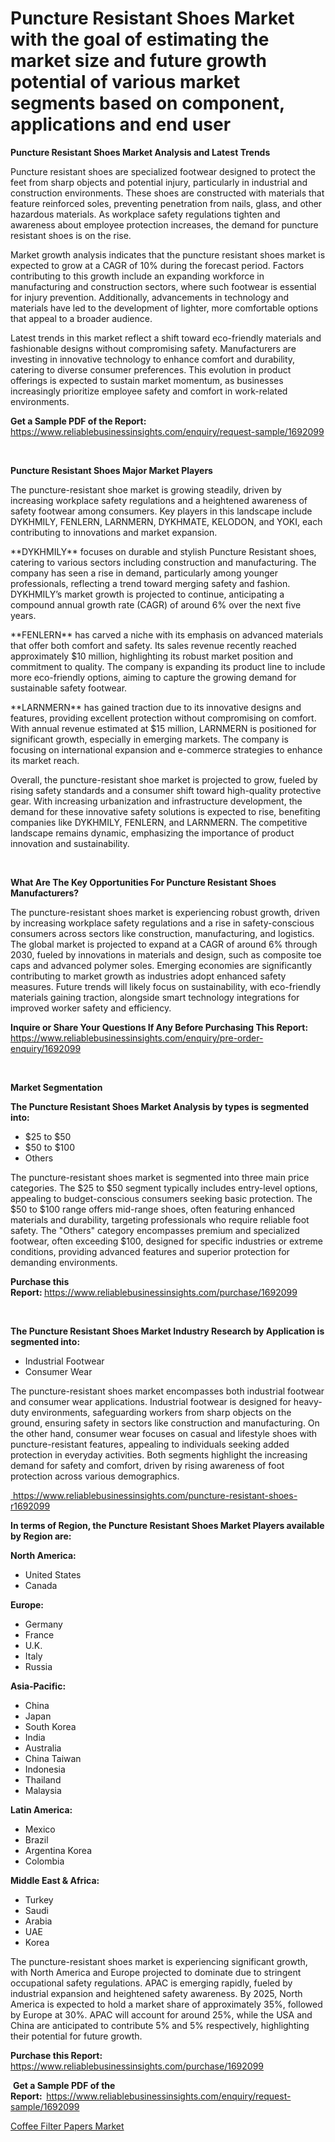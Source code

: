 <p><h1>Puncture Resistant Shoes Market with the goal of estimating the market size and future growth potential of various market segments based on component, applications and end user</h1></p><p><strong>Puncture Resistant Shoes Market Analysis and Latest Trends</strong></p>
<p><p>Puncture resistant shoes are specialized footwear designed to protect the feet from sharp objects and potential injury, particularly in industrial and construction environments. These shoes are constructed with materials that feature reinforced soles, preventing penetration from nails, glass, and other hazardous materials. As workplace safety regulations tighten and awareness about employee protection increases, the demand for puncture resistant shoes is on the rise.</p><p>Market growth analysis indicates that the puncture resistant shoes market is expected to grow at a CAGR of 10% during the forecast period. Factors contributing to this growth include an expanding workforce in manufacturing and construction sectors, where such footwear is essential for injury prevention. Additionally, advancements in technology and materials have led to the development of lighter, more comfortable options that appeal to a broader audience.</p><p>Latest trends in this market reflect a shift toward eco-friendly materials and fashionable designs without compromising safety. Manufacturers are investing in innovative technology to enhance comfort and durability, catering to diverse consumer preferences. This evolution in product offerings is expected to sustain market momentum, as businesses increasingly prioritize employee safety and comfort in work-related environments.</p></p>
<p><strong>Get a Sample PDF of the Report:&nbsp;</strong> <a href="https://www.reliablebusinessinsights.com/enquiry/request-sample/1692099?utm_campaign=3116&utm_medium=2&utm_source=Github&utm_content=ia&utm_term=04042025&utm_id=puncture-resistant-shoes">https://www.reliablebusinessinsights.com/enquiry/request-sample/1692099</a></p>
<p>&nbsp;</p>
<p><strong>Puncture Resistant Shoes Major Market Players</strong></p>
<p><p>The puncture-resistant shoe market is growing steadily, driven by increasing workplace safety regulations and a heightened awareness of safety footwear among consumers. Key players in this landscape include DYKHMILY, FENLERN, LARNMERN, DYKHMATE, KELODON, and YOKI, each contributing to innovations and market expansion.</p><p>**DYKHMILY** focuses on durable and stylish Puncture Resistant shoes, catering to various sectors including construction and manufacturing. The company has seen a rise in demand, particularly among younger professionals, reflecting a trend toward merging safety and fashion. DYKHMILY’s market growth is projected to continue, anticipating a compound annual growth rate (CAGR) of around 6% over the next five years.</p><p>**FENLERN** has carved a niche with its emphasis on advanced materials that offer both comfort and safety. Its sales revenue recently reached approximately $10 million, highlighting its robust market position and commitment to quality. The company is expanding its product line to include more eco-friendly options, aiming to capture the growing demand for sustainable safety footwear.</p><p>**LARNMERN** has gained traction due to its innovative designs and features, providing excellent protection without compromising on comfort. With annual revenue estimated at $15 million, LARNMERN is positioned for significant growth, especially in emerging markets. The company is focusing on international expansion and e-commerce strategies to enhance its market reach.</p><p>Overall, the puncture-resistant shoe market is projected to grow, fueled by rising safety standards and a consumer shift toward high-quality protective gear. With increasing urbanization and infrastructure development, the demand for these innovative safety solutions is expected to rise, benefiting companies like DYKHMILY, FENLERN, and LARNMERN. The competitive landscape remains dynamic, emphasizing the importance of product innovation and sustainability.</p></p>
<p>&nbsp;</p>
<p><strong>What Are The Key Opportunities For Puncture Resistant Shoes Manufacturers?</strong></p>
<p><p>The puncture-resistant shoes market is experiencing robust growth, driven by increasing workplace safety regulations and a rise in safety-conscious consumers across sectors like construction, manufacturing, and logistics. The global market is projected to expand at a CAGR of around 6% through 2030, fueled by innovations in materials and design, such as composite toe caps and advanced polymer soles. Emerging economies are significantly contributing to market growth as industries adopt enhanced safety measures. Future trends will likely focus on sustainability, with eco-friendly materials gaining traction, alongside smart technology integrations for improved worker safety and efficiency.</p></p>
<p><strong>Inquire or Share Your Questions If Any Before Purchasing This Report:</strong> <a href="https://www.reliablebusinessinsights.com/enquiry/pre-order-enquiry/1692099?utm_campaign=3116&utm_medium=2&utm_source=Github&utm_content=ia&utm_term=04042025&utm_id=puncture-resistant-shoes">https://www.reliablebusinessinsights.com/enquiry/pre-order-enquiry/1692099</a></p>
<p>&nbsp;</p>
<p><strong>Market Segmentation</strong></p>
<p><strong>The Puncture Resistant Shoes Market Analysis by types is segmented into:</strong></p>
<p><ul><li>$25 to $50</li><li>$50 to $100</li><li>Others</li></ul></p>
<p><p>The puncture-resistant shoes market is segmented into three main price categories. The $25 to $50 segment typically includes entry-level options, appealing to budget-conscious consumers seeking basic protection. The $50 to $100 range offers mid-range shoes, often featuring enhanced materials and durability, targeting professionals who require reliable foot safety. The "Others" category encompasses premium and specialized footwear, often exceeding $100, designed for specific industries or extreme conditions, providing advanced features and superior protection for demanding environments.</p></p>
<p><strong>Purchase this Report:&nbsp;</strong><a href="https://www.reliablebusinessinsights.com/purchase/1692099?utm_campaign=3116&utm_medium=2&utm_source=Github&utm_content=ia&utm_term=04042025&utm_id=puncture-resistant-shoes">https://www.reliablebusinessinsights.com/purchase/1692099</a></p>
<p>&nbsp;</p>
<p><strong>The Puncture Resistant Shoes Market Industry Research by Application is segmented into:</strong></p>
<p><ul><li>Industrial Footwear</li><li>Consumer Wear</li></ul></p>
<p><p>The puncture-resistant shoes market encompasses both industrial footwear and consumer wear applications. Industrial footwear is designed for heavy-duty environments, safeguarding workers from sharp objects on the ground, ensuring safety in sectors like construction and manufacturing. On the other hand, consumer wear focuses on casual and lifestyle shoes with puncture-resistant features, appealing to individuals seeking added protection in everyday activities. Both segments highlight the increasing demand for safety and comfort, driven by rising awareness of foot protection across various demographics.</p></p>
<p><a href="https://www.reliablebusinessinsights.com/puncture-resistant-shoes-r1692099?utm_campaign=3116&utm_medium=2&utm_source=Github&utm_content=ia&utm_term=04042025&utm_id=puncture-resistant-shoes">&nbsp;https://www.reliablebusinessinsights.com/puncture-resistant-shoes-r1692099</a></p>
<p><strong>In terms of Region, the Puncture Resistant Shoes Market Players available by Region are:</strong></p>
<p>
    <p> <strong> North America: </strong>
        <ul>
            <li>United States</li>
            <li>Canada</li>
        </ul>
        </p> 
    <p> <strong> Europe: </strong>
        <ul>
            <li>Germany</li>
            <li>France</li>
            <li>U.K.</li>
            <li>Italy</li>
            <li>Russia</li>
        </ul>
        </p> 
    <p> <strong> Asia-Pacific: </strong>
        <ul>
            <li>China</li>
            <li>Japan</li>
            <li>South Korea</li>
            <li>India</li>
            <li>Australia</li>
            <li>China Taiwan</li>
            <li>Indonesia</li>
            <li>Thailand</li>
            <li>Malaysia</li>
        </ul>
        </p> 
    <p> <strong> Latin America: </strong>
        <ul>
            <li>Mexico</li>
            <li>Brazil</li>
            <li>Argentina Korea</li>
            <li>Colombia</li>
        </ul>
        </p> 
    <p> <strong> Middle East & Africa: </strong>
        <ul>
            <li>Turkey</li>
            <li>Saudi</li>
            <li>Arabia</li>
            <li>UAE</li>
            <li>Korea</li>
        </ul>
    </p>
    </p>
<p><p>The puncture-resistant shoes market is experiencing significant growth, with North America and Europe projected to dominate due to stringent occupational safety regulations. APAC is emerging rapidly, fueled by industrial expansion and heightened safety awareness. By 2025, North America is expected to hold a market share of approximately 35%, followed by Europe at 30%. APAC will account for around 25%, while the USA and China are anticipated to contribute 5% and 5% respectively, highlighting their potential for future growth.</p></p>
<p><strong>Purchase this Report: </strong><a href="https://www.reliablebusinessinsights.com/purchase/1692099?utm_campaign=3116&utm_medium=2&utm_source=Github&utm_content=ia&utm_term=04042025&utm_id=puncture-resistant-shoes">https://www.reliablebusinessinsights.com/purchase/1692099</a></p>
<p>&nbsp;<strong>Get a Sample PDF of the Report:&nbsp;&nbsp;</strong><a href="https://www.reliablebusinessinsights.com/enquiry/request-sample/1692099?utm_campaign=3116&utm_medium=2&utm_source=Github&utm_content=ia&utm_term=04042025&utm_id=puncture-resistant-shoes">https://www.reliablebusinessinsights.com/enquiry/request-sample/1692099</a></p>
<p><strong></strong></p>
<p><p><a href="https://github.com/ivvrgibi/Market-Research-Report-List-1/blob/main/coffee-filter-papers-market.md?utm_campaign=3116&utm_medium=2&utm_source=Github&utm_content=ia&utm_term=04042025&utm_id=puncture-resistant-shoes">Coffee Filter Papers Market</a></p></p>